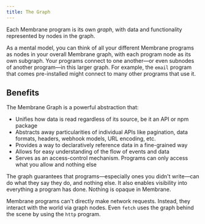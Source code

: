 ```yaml
---
title: The Graph
---
```


Each Membrane program is its own _graph_, with data and functionality represented by nodes in the graph.

<!-- TODO: visualization -->

As a mental model, you can think of all your different Membrane programs as nodes in your overall Membrane graph, with each program node as its own subgraph. Your programs connect to one another—or even subnodes of another program—in this larger graph. For example, the `email` program that comes pre-installed might connect to many other programs that use it.

## Benefits

The Membrane Graph is a powerful abstraction that:

- Unifies how data is read regardless of its source, be it an API or npm package
- Abstracts away particularities of individual APIs like pagination, data formats, headers, webhook models, URL encoding, etc.
- Provides a way to declaratively reference data in a fine-grained way
- Allows for easy understanding of the flow of events and data
- Serves as an access-control mechanism. Programs can only access what you allow and nothing else

The graph guarantees that programs—especially ones you didn't write—can do what they say they do, and nothing
else. It also enables visibility into everything a program has done. Nothing is opaque in Membrane.

Membrane programs can't directly make network requests. Instead, they interact with the world via graph nodes. Even `fetch` uses the graph behind the scene by using the `http` program.
